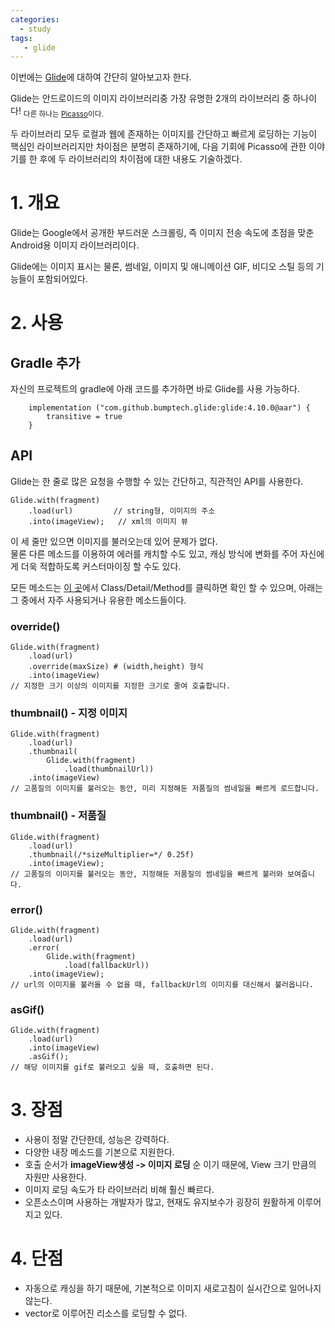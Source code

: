 ```yaml
---
categories: 
  - study
tags:
   - glide
---
```


<p>이번에는 <a href="https://bumptech.github.io/glide/">Glide</a>에 대하여 간단히 알아보고자 한다.</p>
<p>Glide는 안드로이드의 이미지 라이브러리중 가장 유명한 2개의 라이브러리 중 하나이다! <sub> 다른 하나는 <a href="https://square.github.io/picasso/">Picasso</a>이다.</sub></p>
<p>두 라이브러리 모두 로컬과 웹에 존재하는 이미지를 간단하고 빠르게 로딩하는 기능이 핵심인 라이브러리지만 차이점은 분명히 존재하기에, 다음 기회에 Picasso에 관한 이야기를 한 후에 두 라이브러리의 차이점에 대한 내용도 기술하겠다.</p>
<h1 id="개요">1. 개요</h1>
<p>Glide는 Google에서 공개한 부드러운 스크롤링, 즉 이미지 전송 속도에 초점을 맞춘 Android용 이미지 라이브러리이다.</p>
<p>Glide에는 이미지 표시는 물론, 썸네일, 이미지 및 애니메이션 GIF, 비디오 스틸 등의 기능들이 포함되어있다.</p>
<h1 id="사용">2. 사용</h1>
<h2 id="gradle-추가">Gradle 추가</h2>
<p>자신의 프로젝트의 gradle에 아래 코드를 추가하면 바로 Glide를 사용 가능하다.</p>
<pre class=" language-java"><code class="prism  language-java">    <span class="token function">implementation</span> <span class="token punctuation">(</span><span class="token string">"com.github.bumptech.glide:glide:4.10.0@aar"</span><span class="token punctuation">)</span> <span class="token punctuation">{</span>
        transitive <span class="token operator">=</span> <span class="token boolean">true</span>
    <span class="token punctuation">}</span>
</code></pre>
<h2 id="api">API</h2>
<p>Glide는 한 줄로 많은 요청을 수행할 수 있는 간단하고, 직관적인 API를 사용한다.</p>
<pre class=" language-java"><code class="prism  language-java">Glide<span class="token punctuation">.</span><span class="token function">with</span><span class="token punctuation">(</span>fragment<span class="token punctuation">)</span>
    <span class="token punctuation">.</span><span class="token function">load</span><span class="token punctuation">(</span>url<span class="token punctuation">)</span>			<span class="token comment">// string형, 이미지의 주소</span>
    <span class="token punctuation">.</span><span class="token function">into</span><span class="token punctuation">(</span>imageView<span class="token punctuation">)</span><span class="token punctuation">;</span>	<span class="token comment">// xml의 이미지 뷰</span>
</code></pre>
<p>이 세 줄만 있으면 이미지를 불러오는데 있어 문제가 없다.<br>
물론 다른 메소드를 이용하여 에러를 캐치할 수도 있고, 캐싱 방식에 변화를 주어 자신에게 더욱 적합하도록 커스터마이징 할 수도 있다.</p>
<p>모든 메소드는 <a href="https://bumptech.github.io/glide/javadocs/430/com/bumptech/glide/request/RequestOptions.html#method.detail">이 곳</a>에서 Class/Detail/Method를 클릭하면 확인 할 수 있으며, 아래는 그 중에서 자주 사용되거나 유용한 메소드들이다.</p>
<h3 id="override">override()</h3>
<pre class=" language-java"><code class="prism  language-java">Glide<span class="token punctuation">.</span><span class="token function">with</span><span class="token punctuation">(</span>fragment<span class="token punctuation">)</span>
	<span class="token punctuation">.</span><span class="token function">load</span><span class="token punctuation">(</span>url<span class="token punctuation">)</span>
	<span class="token punctuation">.</span><span class="token function">override</span><span class="token punctuation">(</span>maxSize<span class="token punctuation">)</span>	# <span class="token punctuation">(</span>width<span class="token punctuation">,</span>height<span class="token punctuation">)</span> 형식
	<span class="token punctuation">.</span><span class="token function">into</span><span class="token punctuation">(</span>imageView<span class="token punctuation">)</span>
<span class="token comment">// 지정한 크기 이상의 이미지를 지정한 크기로 줄여 호출합니다.</span>
</code></pre>
<h3 id="thumbnail---지정-이미지">thumbnail() - 지정 이미지</h3>
<pre class=" language-java"><code class="prism  language-java">Glide<span class="token punctuation">.</span><span class="token function">with</span><span class="token punctuation">(</span>fragment<span class="token punctuation">)</span>
    <span class="token punctuation">.</span><span class="token function">load</span><span class="token punctuation">(</span>url<span class="token punctuation">)</span>
	<span class="token punctuation">.</span><span class="token function">thumbnail</span><span class="token punctuation">(</span>
		Glide<span class="token punctuation">.</span><span class="token function">with</span><span class="token punctuation">(</span>fragment<span class="token punctuation">)</span>
			<span class="token punctuation">.</span><span class="token function">load</span><span class="token punctuation">(</span>thumbnailUrl<span class="token punctuation">)</span><span class="token punctuation">)</span>
    <span class="token punctuation">.</span><span class="token function">into</span><span class="token punctuation">(</span>imageView<span class="token punctuation">)</span>
<span class="token comment">// 고품질의 이미지를 불러오는 동안, 미리 지정해둔 저품질의 썸네일을 빠르게 로드합니다.</span>
</code></pre>
<h3 id="thumbnail---저품질">thumbnail() - 저품질</h3>
<pre class=" language-java"><code class="prism  language-java">Glide<span class="token punctuation">.</span><span class="token function">with</span><span class="token punctuation">(</span>fragment<span class="token punctuation">)</span>
    <span class="token punctuation">.</span><span class="token function">load</span><span class="token punctuation">(</span>url<span class="token punctuation">)</span>
	<span class="token punctuation">.</span><span class="token function">thumbnail</span><span class="token punctuation">(</span><span class="token comment">/*sizeMultiplier=*/</span> <span class="token number">0.25f</span><span class="token punctuation">)</span>
    <span class="token punctuation">.</span><span class="token function">into</span><span class="token punctuation">(</span>imageView<span class="token punctuation">)</span><span class="token punctuation">;</span>
<span class="token comment">// 고품질의 이미지를 불러오는 동안, 지정해둔 저품질의 썸네일을 빠르게 불러와 보여줍니다.</span>
</code></pre>
<h3 id="error">error()</h3>
<pre class=" language-java"><code class="prism  language-java">Glide<span class="token punctuation">.</span><span class="token function">with</span><span class="token punctuation">(</span>fragment<span class="token punctuation">)</span>
    <span class="token punctuation">.</span><span class="token function">load</span><span class="token punctuation">(</span>url<span class="token punctuation">)</span>
	<span class="token punctuation">.</span><span class="token function">error</span><span class="token punctuation">(</span>
		Glide<span class="token punctuation">.</span><span class="token function">with</span><span class="token punctuation">(</span>fragment<span class="token punctuation">)</span>
			<span class="token punctuation">.</span><span class="token function">load</span><span class="token punctuation">(</span>fallbackUrl<span class="token punctuation">)</span><span class="token punctuation">)</span>
    <span class="token punctuation">.</span><span class="token function">into</span><span class="token punctuation">(</span>imageView<span class="token punctuation">)</span><span class="token punctuation">;</span>
<span class="token comment">// url의 이미지를 불러올 수 없을 때, fallbackUrl의 이미지를 대신해서 불러옵니다.</span>
</code></pre>
<h3 id="asgif">asGif()</h3>
<pre class=" language-java"><code class="prism  language-java">Glide<span class="token punctuation">.</span><span class="token function">with</span><span class="token punctuation">(</span>fragment<span class="token punctuation">)</span>
    <span class="token punctuation">.</span><span class="token function">load</span><span class="token punctuation">(</span>url<span class="token punctuation">)</span>
    <span class="token punctuation">.</span><span class="token function">into</span><span class="token punctuation">(</span>imageView<span class="token punctuation">)</span>
	<span class="token punctuation">.</span><span class="token function">asGif</span><span class="token punctuation">(</span><span class="token punctuation">)</span><span class="token punctuation">;</span>
<span class="token comment">// 해당 이미지를 gif로 불러오고 싶을 때, 호출하면 된다. </span>
</code></pre>
<h1 id="장점">3. 장점</h1>
<ul>
<li>사용이 정말 간단한데, 성능은 강력하다.</li>
<li>다양한 내장 메소드를 기본으로 지원한다.</li>
<li>호출 순서가 <strong>imageView생성 -&gt; 이미지 로딩</strong> 순 이기 때문에,  View 크기 만큼의 자원만 사용한다.</li>
<li>이미지 로딩 속도가  타 라이브러리 비해 훨신 빠르다.</li>
<li>오픈소스이며 사용하는 개발자가 많고, 현재도 유지보수가 굉장히 원활하게 이루어지고 있다.</li>
</ul>
<h1 id="단점">4. 단점</h1>
<ul>
<li>자동으로 캐싱을 하기 때문에, 기본적으로 이미지 새로고침이 실시간으로 일어나지 않는다.</li>
<li>vector로 이루어진 리소스를 로딩할 수 없다.</li>
</ul>

